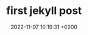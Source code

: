 ---
layout: post
title:  "first jekyll post"
date:   2022-11-07 10:19:31 +0900
categories: jekyll update
---